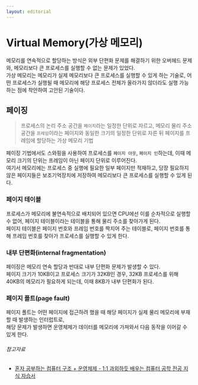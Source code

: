 ```yaml
---
layout: editorial
---
```


# Virtual Memory(가상 메모리)

메모리를 연속적으로 할당하는 방식은 외부 단편화 문제를 해결하기 위한 오버헤드 문제와, 메모리보다 큰 프로세스를 실행할 수 없는 문제가 있었다.  
가상 메모리는 메모리가 실제 메모리보다 큰 프로세스를 실행할 수 있게 하는 기술로, 어떤 프로세스가 실행될 때 메모리에 해당 프로세스 전체가 올라가지 않더라도 실행 가능하는 점에 착안하여 고안된 기술이다.

## 페이징

> 프로세스의 논리 주소 공간을 `페이지`라는 일정한 단위로 자르고, 메모리 물리 주소 공간을 `프레임`이라는 페이지와 동일한 크기의 일정한 단위로 자른 뒤 페이지를 프레임에 할당하는 가상 메모리 기법

페이징 기법에서도 스와핑을 사용하여 프로세스를 `페이지 아웃`, `페이지 인`하는데, 이때 메모리 크기의 단위는 프레임이 아닌 페이지 단위로 이루어진다.  
여기서 메모리에는 프로세스 중 실행에 필요한 일부 페이지만 적재하고, 당장 필요하지 않은 페이지들은 보조기억장치에 저장하여 메모리보다 큰 프로세스를 실행할 수 있게 된다.

### 페이지 테이블

프로세스가 메모리에 불연속적으로 배치되어 있으면 CPU에선 이를 순차적으로 실행할 수 없어, 페이지 테이블이라는 테이블을 통해 물리 주소를 찾아가게 된다.  
페이지 테이블은 페이지 번호와 프레임 번호를 짝지어 주는 테이블로, 페이지 번호를 통해 프레임 번호를 찾아가 프로세스를 실행할 수 있게 한다.

### 내부 단편화(internal fragmentation)

페이징은 메모리 연속 할당과 반대로 내부 단편화 문제가 발생할 수 있다.  
페이지 크기가 10KB이고 프로세스 크기가 32KB인 경우, 32KB 프로세스를 위해 40KB의 메모리가 필요하게 되는데, 이때 8KB가 내부 단편화가 된다.

### 페이지 폴트(page fault)

페이지 폴트는 어떤 페이지에 접근하려 했을 때 해당 페이지가 실제 물리 메모리에 부재할 때 발생하는 인터럽트로,  
해당 문제가 발생하면 운영체제가 데이터를 메모리에 가져와서 다음 동작을 이어갈 수 있게 한다.

###### 참고자료

- [혼자 공부하는 컴퓨터 구조 + 운영체제 - 1:1 과외하듯 배우는 컴퓨터 공학 전공 지식 자습서](https://www.nl.go.kr/seoji/contents/S80100000000.do?schM=intgr_detail_view_isbn&page=1&pageUnit=10&schType=simple&schStr=혼자+컴퓨터+구조&isbn=9791162243091&cipId=228751835%2C)